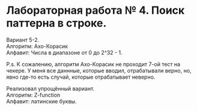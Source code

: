 # Лабораторная работа № 4. Поиск паттерна в строке.

Вариант 5-2.   
Алгоритм: Ахо-Корасик   
Алфавит: Числа в диапазоне от 0 до 2^32 - 1.

P.s. К сожалению, алгоритм Ахо-Корасик не проходит 7-ой тест на чекере. У меня все даннные, которые вводил, отрабатывали
верно, но, явно где-то есть случай, которые отрабатывает неверно.

Реализовал упрощённый вариант.   
Алгоритм: Z-function      
Алфавит: латинские буквы.   
